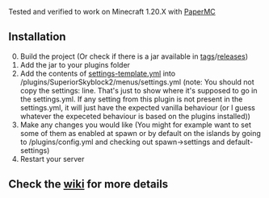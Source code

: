 Tested and verified to work on Minecraft 1.20.X with [PaperMC](https://papermc.io/)

## Installation
0. Build the project (Or check if there is a jar available in [tags](https://github.com/Rasmatham/Superior-Skyblock-2-Extras/tags)/[releases](https://github.com/Rasmatham/Superior-Skyblock-2-Extras/releases))
1. Add the jar to your plugins folder
2. Add the contents of [settings-template.yml](./settings-template.yml) into /plugins/SuperiorSkyblock2/menus/settings.yml (note: You should not copy the settings: line. That's just to show where it's supposed to go in the settings.yml. If any setting from this plugin is not present in the settings.yml, it will just have the expected vanilla behaviour (or I guess whatever the expeceted behaviour is based on the plugins installed))
3. Make any changes you would like (You might for example want to set some of them as enabled at spawn or by default on the islands by going to /plugins/config.yml and checking out spawn->settings and default-settings)
4. Restart your server

## Check the [wiki](https://github.com/Rasmatham/Superior-Skyblock-2-Extras/wiki) for more details
